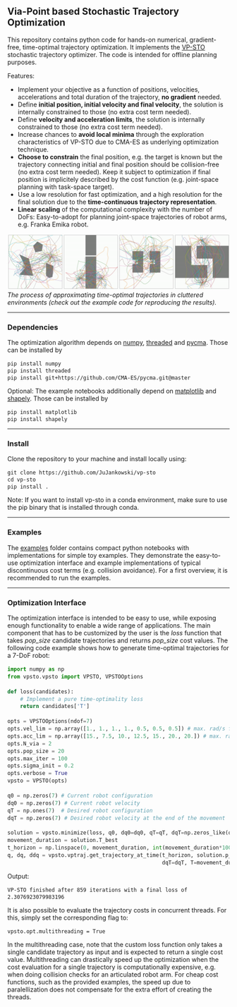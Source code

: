 ## Via-Point based Stochastic Trajectory Optimization

This repository contains python code for hands-on numerical, gradient-free, time-optimal trajectory optimization. It implements the [VP-STO](https://sites.google.com/oxfordrobotics.institute/vp-sto) stochastic trajectory optimizer. The code is intended for offline planning purposes.

Features:
- Implement your objective as a function of positions, velocities, accelerations and total duration of the trajectory, **no gradient** needed.
- Define **initial position, initial velocity and final velocity**, the solution is internally constrained to those (no extra cost term needed).
- Define **velocity and acceleration limits**, the solution is internally constrained to those (no extra cost term needed).
- Increase chances to **avoid local minima** through the exploration characteristics of VP-STO due to CMA-ES as underlying optimization technique.
- **Choose to constrain** the final position, e.g. the target is known but the trajectory connecting initial and final position should be collision-free (no extra cost term needed). Keep it subject to optimization if final position is implicitely described by the cost function (e.g. joint-space planning with task-space target).
- Use a low resolution for fast optimization, and a high resolution for the final solution due to the **time-continuous trajectory representation**.
- **Linear scaling** of the computational complexity with the number of DoFs: Easy-to-adopt for planning joint-space trajectories of robot arms, e.g. Franka Emika robot.

![Sampling Banner](media/sampling_banner.gif)
*The process of approximating time-optimal trajectories in cluttered environments (check out the example code for reproducing the results).*

---
### Dependencies

The optimization algorithm depends on [numpy](https://numpy.org), [threaded](https://pypi.org/project/threaded) and [pycma](https://github.com/CMA-ES/pycma). Those can be installed by

    pip install numpy
    pip install threaded
    pip install git+https://github.com/CMA-ES/pycma.git@master

Optional: The example notebooks additionally depend on [matplotlib](https://matplotlib.org/stable/index.html) and [shapely](https://pypi.org/project/shapely/). Those can be installed by

    pip install matplotlib
    pip install shapely

---
### Install

Clone the repository to your machine and install locally using:

    git clone https://github.com/JuJankowski/vp-sto
    cd vp-sto
    pip install .
    
Note: If you want to install vp-sto in a conda environment, make sure to use the pip binary that is installed through conda.
    
---
### Examples

The [examples](https://github.com/JuJankowski/vp-sto/examples) folder contains compact python notebooks with implementations for simple toy examples. They demonstrate the easy-to-use optimization interface and example implementations of typical discontinuous cost terms (e.g. collision avoidance). For a first overview, it is recommended to run the examples.

---
### Optimization Interface

The optimization interface is intended to be easy to use, while exposing enough functionality to enable a wide range of applications. The main component that has to be customized by the user is the *loss* function that takes *pop_size* candidate trajectories and returns *pop_size* cost values. The following code example shows how to generate time-optimal trajectories for a 7-DoF robot:
```python
import numpy as np
from vpsto.vpsto import VPSTO, VPSTOOptions

def loss(candidates): 
    # Implement a pure time-optimality loss
    return candidates['T']

opts = VPSTOOptions(ndof=7)
opts.vel_lim = np.array([1., 1., 1., 1., 0.5, 0.5, 0.5]) # max. rad/s for each DoF
opts.acc_lim = np.array([15., 7.5, 10., 12.5, 15., 20., 20.]) # max. rad/s^2 for each DoF
opts.N_via = 2
opts.pop_size = 20
opts.max_iter = 100
opts.sigma_init = 0.2
opts.verbose = True 
vpsto = VPSTO(opts)

q0 = np.zeros(7) # Current robot configuration
dq0 = np.zeros(7) # Current robot velocity
qT = np.ones(7)  # Desired robot configuration
dqT = np.zeros(7) # Desired robot velocity at the end of the movement

solution = vpsto.minimize(loss, q0, dq0=dq0, qT=qT, dqT=np.zeros_like(q0))
movement_duration = solution.T_best
t_horizon = np.linspace(0, movement_duration, int(movement_duration*1000)) # Sample solution traj. with 1 ms resolution
q, dq, ddq = vpsto.vptraj.get_trajectory_at_time(t_horizon, solution.p_best, q0=q0, dq0=dq0, qT=qT, 
                                                 dqT=dqT, T=movement_duration)
```
Output:
```
VP-STO finished after 859 iterations with a final loss of 2.3076923079983196
```

It is also possible to evaluate the trajectory costs in concurrent threads. For this, simply set the corresponding flag to:
```
vpsto.opt.multithreading = True
```
In the multithreading case, note that the custom loss function only takes a single candidate trajectory as input and is expected to return a single cost value. Multithreading can drastically speed up the optimization when the cost evaluation for a single trajectory is computationally expensive, e.g. when doing collision checks for an articulated robot arm. For cheap cost functions, such as the provided examples, the speed up due to paralellization does not compensate for the extra effort of creating the threads.

